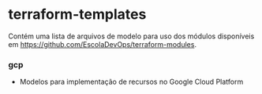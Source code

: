 # terraform-templates

Contém uma lista de arquivos de modelo para uso dos módulos disponíveis em https://github.com/EscolaDevOps/terraform-modules.

### gcp
- Modelos para implementação de recursos no Google Cloud Platform
